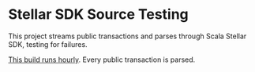 # Stellar SDK Source Testing
This project streams public transactions and parses through Scala Stellar SDK, testing for failures.

[This build runs hourly](https://app.circleci.com/pipelines/github/Synesso/stellar-sdk-source-testing). Every public transaction is parsed.

